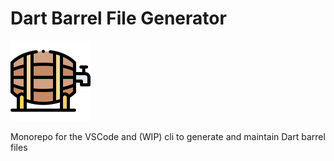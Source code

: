 # Dart Barrel File Generator

![Logo](./packages/vscode/assets/logo.png)

Monorepo for the VSCode and (WIP) cli to generate and maintain Dart barrel files
